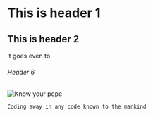 # This is header 1
##  This is header 2

it goes even to 
###### Header 6


![Know your pepe](https://i.kym-cdn.com/photos/images/original/001/865/673/cc9.png)

```
Coding away in any code known to the mankind

```
